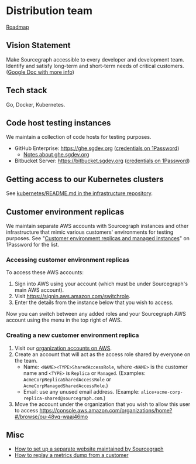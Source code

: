 # Distribution team

[Roadmap](https://docs.google.com/document/d/1cBsE9801DcBF9chZyMnxRdolqM_1c2pPyGQz15QAvYI/edit#heading=h.mi8zg2ql2uc6)

## Vision Statement

Make Sourcegraph accessible to every developer and development team. Identify and satisfy long-term and short-term needs of critical customers. ([Google Doc with more info](https://docs.google.com/document/d/1-RQTq1HnhvxiLWrHUssmSW3aSUqlIOfTtTg1wvKGtzc/edit?ts=5da61097#heading=h.frjbo9inynne))

## Tech stack

Go, Docker, Kubernetes.

## Code host testing instances

We maintain a collection of code hosts for testing purposes.

- GitHub Enterprise: https://ghe.sgdev.org ([credentials on 1Password](https://my.1password.com/vaults/dnrhbauihkhjs5ag6vszsme45a/allitems/bw4nttlfqve3rc6xqzbqq7l7pm))
  - [Notes about ghe.sgdev.org](github_enterprise_testing_instance.md)
- Bitbucket Server: https://bitbucket.sgdev.org ([credentials on 1Password](https://my.1password.com/vaults/dnrhbauihkhjs5ag6vszsme45a/allitems/6owvzrgxfva3hn5jxe2253qbwi))

## Getting access to our Kubernetes clusters

See [kubernetes/README.md in the infrastructure repository](https://github.com/sourcegraph/infrastructure/blob/master/kubernetes/README.md).

## Customer environment replicas

We maintain separate AWS accounts with Sourcegraph instances and other infrastructure that mimic various customers' environments for testing purposes. See "[Customer environment replicas and managed instances](https://my.1password.com/vaults/dnrhbauihkhjs5ag6vszsme45a/003/ctqvj7zcmdiujmfh2mxzffdlym)" on 1Password for the list.

### Accessing customer environment replicas

To access these AWS accounts:

1. Sign into AWS using your account (which must be under Sourcegraph's main AWS account).
1. Visit https://signin.aws.amazon.com/switchrole.
1. Enter the details from the instance below that you wish to access.

Now you can switch between any added roles and your Sourcegraph AWS account using the menu in the top right of AWS.

### Creating a new customer environment replica

1. Visit our [organization accounts on AWS](https://console.aws.amazon.com/organizations/home?#/accounts).
1. Create an account that will act as the access role shared by everyone on the team.
   - Name: `<NAME><TYPE>SharedAccessRole`, where `<NAME>` is the customer name and `<TYPE>` is `Replica` or `Managed`. (Examples: `AcmeCorpReplicaSharedAccessRole` or `AcmeCorpManagedSharedAccessRole`.)
   - Email: use any unused email address. (Example: `alice+acme-corp-replica-shared@sourcegraph.com`.)
1. Move the account under the organization that you wish to allow this user to access https://console.aws.amazon.com/organizations/home?#/browse/ou-48vq-waaj46mo

## Misc

- [How to set up a separate website maintained by Sourcegraph](separate_website.md)
- [How to replay a metrics dump from a customer](use_metrics_dump.md)
